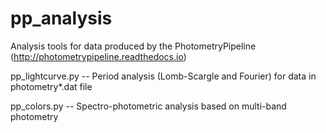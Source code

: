 # pp_analysis
Analysis tools for data produced by the PhotometryPipeline (http://photometrypipeline.readthedocs.io)

pp_lightcurve.py -- Period analysis (Lomb-Scargle and Fourier) for data in photometry*.dat file

pp_colors.py -- Spectro-photometric analysis based on multi-band photometry

